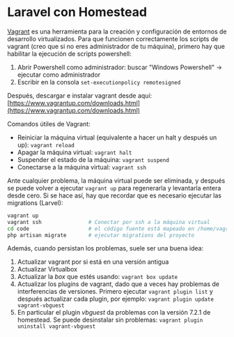 # Laravel con Homestead

[Vagrant](https://www.vagrantup.com/) es una herramienta para la creación y configuración de entornos de desarrollo virtualizados. 
Para que funcionen correctamente los scripts de vagrant (creo que si no eres administrador de tu máquina),
primero hay que habilitar la ejecución de scripts powershell:

1. Abrir Powershell como administrador: buscar "Windows Powershell" -> ejecutar como administrador 
2. Escribir en la consola ```set-executionpolicy remotesigned```

Después, descargar e instalar vagrant desde aquí:
[https://www.vagrantup.com/downloads.html](https://www.vagrantup.com/downloads.html)

Comandos útiles de Vagrant:

- Reiniciar la máquina virtual (equivalente a hacer un halt y después un up): ```vagrant reload```
- Apagar la máquina virtual: ```vagrant halt```
- Suspender el estado de la máquina: ```vagrant suspend```
- Conectarse a la máquina virtual: ```vagrant ssh```

Ante cualquier problema, la máquina virtual puede ser eliminada, y después se puede volver a ejecutar
```vagrant up``` para regenerarla y levantarla entera desde cero. Si se hace así, hay que recordar
que es necesario ejecutar las migrations (Larvel):

```bash
vagrant up
vagrant ssh               # Conectar por ssh a la máquina virtual
cd code                   # el código fuente está mapeado en /home/vagrant/code  
php artisan migrate       # ejecutar migrations del proyecto
```

Además, cuando persistan los problemas, suele ser una buena idea:

1. Actualizar vagrant por si está en una versión antigua
2. Actualizar Virtualbox
3. Actualizar la *box* que estés usando:  ```vagrant box update```
4. Actualizar los plugins de vagrant, dado que a veces hay problemas de interferencias de versiones. 
   Primero ejecutar ```vagrant plugin list``` y después actualizar cada plugin, por 
   ejemplo: ```vagrant plugin update vagrant-vbguest```
5. En particular el plugin *vbguest* da problemas con la versión 7.2.1 de homestead. Se puede desinstalar
   sin problemas: ```vagrant plugin uninstall vagrant-vbguest```    

